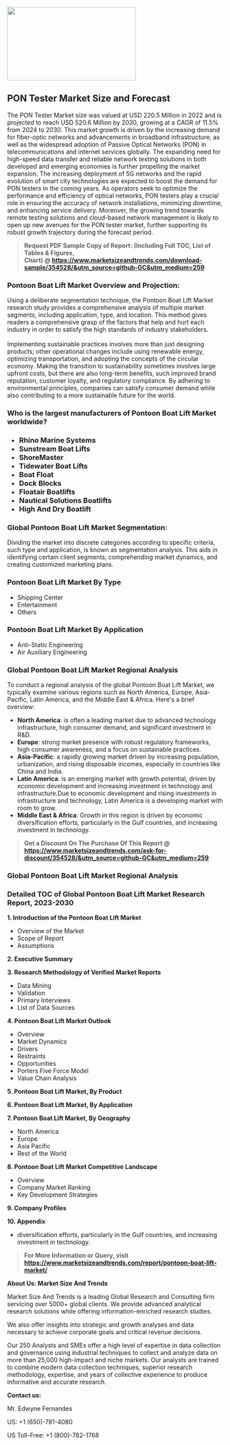 <p><img class="alignnone size-medium wp-image-20088" src="https://ffe5etoiles.com/wp-content/uploads/2024/12/MST1-300x171.png" alt="" width="300" height="171" /></p><h2>PON Tester Market Size and Forecast</h2><p>The PON Tester Market size was valued at USD 220.5 Million in 2022 and is projected to reach USD 520.6 Million by 2030, growing at a CAGR of 11.5% from 2024 to 2030. This market growth is driven by the increasing demand for fiber-optic networks and advancements in broadband infrastructure, as well as the widespread adoption of Passive Optical Networks (PON) in telecommunications and internet services globally. The expanding need for high-speed data transfer and reliable network testing solutions in both developed and emerging economies is further propelling the market expansion. The increasing deployment of 5G networks and the rapid evolution of smart city technologies are expected to boost the demand for PON testers in the coming years. As operators seek to optimize the performance and efficiency of optical networks, PON testers play a crucial role in ensuring the accuracy of network installations, minimizing downtime, and enhancing service delivery. Moreover, the growing trend towards remote testing solutions and cloud-based network management is likely to open up new avenues for the PON tester market, further supporting its robust growth trajectory during the forecast period.</p></p><blockquote id="" class=""><strong>Request PDF Sample Copy of Report: (Including Full TOC, List of Tables &amp; Figures, Chart)&nbsp;@&nbsp;<strong><a href="https://www.marketsizeandtrends.com/download-sample/354528/&utm_source=github-GC&utm_medium=259" target="_blank">https://www.marketsizeandtrends.com/download-sample/354528/&utm_source=github-GC&utm_medium=259</a></strong></strong></blockquote><h3 id="" class="">Pontoon Boat Lift Market&nbsp;Overview and Projection:</h3><p id="" class="">Using a deliberate segmentation technique, the Pontoon Boat Lift Market research study provides a comprehensive analysis of multiple market segments, including application, type, and location. This method gives readers a comprehensive grasp of the factors that help and hurt each industry in order to satisfy the high standards of industry stakeholders. <br /> <br />Implementing sustainable practices involves more than just designing products; other operational changes include using renewable energy, optimizing transportation, and adopting the concepts of the circular economy. Making the transition to sustainability sometimes involves large upfront costs, but there are also long-term benefits, such improved brand reputation, customer loyalty, and regulatory compliance. By adhering to environmental principles, companies can satisfy consumer demand while also contributing to a more sustainable future for the world.</p><h3 id="" class="">Who is the largest manufacturers of&nbsp;Pontoon Boat Lift Market worldwide?</h3><h3 class=""><p><ul><li>Rhino Marine Systems </li><li> Sunstream Boat Lifts </li><li> ShoreMaster </li><li> Tidewater Boat Lifts </li><li> Boat Float </li><li> Dock Blocks </li><li> Floatair Boatlifts </li><li> Nautical Solutions Boatlifts </li><li> High And Dry Boatlift</li></ul></p></h3><h3 id="" class="">Global&nbsp;Pontoon Boat Lift Market Segmentation:</h3><p id="" class="">Dividing the market into discrete categories according to specific criteria, such type and application, is known as segmentation analysis. This aids in identifying certain client segments, comprehending market dynamics, and creating customized marketing plans.</p><h3 id="" class="">Pontoon Boat Lift Market&nbsp;By Type</h3><p><p><ul><li>Shipping Center</li><li> Entertainment</li><li> Others</p></li></ul></p></p><h3 id="" class="">Pontoon Boat Lift Market&nbsp;By Application</h3><p class=""><p><ul><li>Anti-Static Engineering</li><li> Air Auxiliary Engineering</li></ul></p></p><h3 id="" class="">Global Pontoon Boat Lift Market Regional Analysis</h3><p id="" class="">To conduct a regional analysis of the global Pontoon Boat Lift Market, we typically examine various regions such as North America, Europe, Asia-Pacific, Latin America, and the Middle East &amp; Africa. Here's a brief overview:</p><ul><li><strong>North America</strong>: is often a leading market due to advanced technology infrastructure, high consumer demand, and significant investment in R&amp;D.</li><li><strong>Europe</strong>: strong market presence with robust regulatory frameworks, high consumer awareness, and a focus on sustainable practices.</li><li><strong>Asia-Pacific</strong>: a rapidly growing market driven by increasing population, urbanization, and rising disposable incomes, especially in countries like China and India.</li><li><strong>Latin America</strong>: is an emerging market with growth potential, driven by economic development and increasing investment in technology and infrastructure.Due to economic development and rising investments in infrastructure and technology, Latin America is a developing market with room to grow.</li><li><strong>Middle East &amp; Africa</strong>: Growth in this region is driven by economic diversification efforts, particularly in the Gulf countries, and increasing investment in technology.</li></ul><blockquote id="" class=""><strong>Get a Discount On The Purchase Of This Report @ <strong><a href="https://www.marketsizeandtrends.com/ask-for-discount/354528/&utm_source=github-GC&utm_medium=259" target="_blank">https://www.marketsizeandtrends.com/ask-for-discount/354528/&utm_source=github-GC&utm_medium=259</a></strong></strong></blockquote><h3 id="" class="">Global Pontoon Boat Lift Market Regional Analysis</h3><h3 id="" class="">Detailed TOC of Global Pontoon Boat Lift Market Research Report, 2023-2030</h3><p id="" class=""><strong>1. Introduction of the Pontoon Boat Lift Market</strong></p><ul><li>Overview of the Market</li><li>Scope of Report</li><li>Assumptions</li></ul><p id="" class=""><strong>2. Executive Summary</strong></p><p id="" class=""><strong>3. Research Methodology of Verified Market Reports</strong></p><ul><li>Data Mining</li><li>Validation</li><li>Primary Interviews</li><li>List of Data Sources</li></ul><p id="" class=""><strong>4. Pontoon Boat Lift Market Outlook</strong></p><ul><li>Overview</li><li>Market Dynamics</li><li>Drivers</li><li>Restraints</li><li>Opportunities</li><li>Porters Five Force Model</li><li>Value Chain Analysis</li></ul><p id="" class=""><strong>5. Pontoon Boat Lift Market, By Product</strong></p><p id="" class=""><strong>6. Pontoon Boat Lift Market, By Application</strong></p><p id="" class=""><strong>7. Pontoon Boat Lift Market, By Geography</strong></p><ul><li>North America</li><li>Europe</li><li>Asia Pacific</li><li>Rest of the World</li></ul><p id="" class=""><strong>8. Pontoon Boat Lift Market Competitive Landscape</strong></p><ul><li>Overview</li><li>Company Market Ranking</li><li>Key Development Strategies</li></ul><p id="" class=""><strong>9. Company Profiles</strong></p><p id="" class=""><strong>10. Appendix</strong></p><ul><li>diversification efforts, particularly in the Gulf countries, and increasing investment in technology.</li></ul><blockquote id="" class=""><strong>For More Information or Query, visit <strong><strong><a href="https://www.marketsizeandtrends.com/report/pontoon-boat-lift-market/" target="_blank">https://www.marketsizeandtrends.com/report/pontoon-boat-lift-market/</a></strong></strong></strong></blockquote><p id="" class=""><strong>About Us: Market Size And Trends</strong></p><p id="" class="">Market Size And Trends is a leading Global Research and Consulting firm servicing over 5000+ global clients. We provide advanced analytical research solutions while offering information-enriched research studies.</p><p id="" class="">We also offer insights into strategic and growth analyses and data necessary to achieve corporate goals and critical revenue decisions.</p><p id="" class="">Our 250 Analysts and SMEs offer a high level of expertise in data collection and governance using industrial techniques to collect and analyze data on more than 25,000 high-impact and niche markets. Our analysts are trained to combine modern data collection techniques, superior research methodology, expertise, and years of collective experience to produce informative and accurate research.</p><p id="" class=""><strong>Contact us:</strong></p><p id="" class="">Mr. Edwyne Fernandes</p><p id="" class="">US: +1 (650)-781-4080</p><p id="" class="">US Toll-Free: +1 (800)-782-1768</p>
